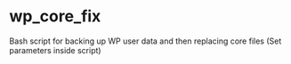 wp_core_fix
===========

Bash script for backing up WP user data and then replacing core files  (Set parameters inside script)
